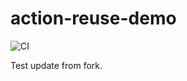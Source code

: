 # action-reuse-demo

![CI](https://github.com/neilpeterson/action-reuse-demo/workflows/CI/badge.svg)

Test update from fork.
